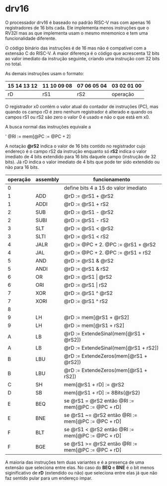 # drv16

O processador drv16 é baseado no padrão RISC-V mas com apenas 16 registradores
de 16 bits cada. Ele implementa menos instruções que o RV32I mas as que implementa
usam o mesmo mnemonico e tem uma funcionalidade diferente.

O código binário das instruções é de 16 mas não é compatível com a extensão C do
RISC-V. A maior diferença é o código que acrescenta 12 bits ao valor imediato
da instrução seguinte, criando uma instrução com 32 bits no total.

As demais instruções usam o formato:

| 15 14 13 12 | 11 10 09 08 | 07 06 05 04 | 03 02 01 00 |
|-------------|-------------|-------------|-------------|
| rD | rS1 | rS2 | operação |

O registrador x0 contém o valor atual do contador de instruções (PC), mas quando
os campo rD é zero nenhum registrador é alterado e quando os campos rS1 ou rS2
são zero o valor 0 é usado e não o que está em x0.

A busca normal das instruções equivale a

' @RI := mem[@PC := @PC + 2]

A notação **@rS2** indica o valor de 16 bits contido no registrador cujo endereço é
o campo rS2 da instrução enquanto só **rS2** indica o valor imediato de 4 bits
extendido para 16 bits daquele campo (instrução de 32 bits). Já rD indica o valor
imediato de 4 bits que pode ter sido extendido ou não para 16 bits.

| operação | assembly | funcionamento |
|----------|----------|---------------|
| 0 |  | define bits 4 a 15 do valor imediato |
| 1 | ADD | @rD := @rS1 + @rS2 |
| 1 | ADDI | @rD := @rS1 + rS2 |
| 2 | SUB | @rD := @rS1 - @rS2 |
| 2 | SUBI | @rD := @rS1 - rS2 |
| 3 | SLT | @rD := @rS1 < @rS2 |
| 3 | SLTI | @rD := @rS1 < rS2 |
| 4 | JALR | @rD := @PC + 2. @PC := @rS1 + @rS2 |
| 4 | JAL | @rD := @PC + 2. @PC := @rS1 + rS2 |
| 5 | AND | @rD := @rS1 & @rS2 |
| 5 | ANDI | @rD := @rS1 & rS2 |
| 6 | OR | @rD := @rS1 \| @rS2 |
| 6 | ORI | @rD := @rS1 \| rS2 |
| 7 | XOR | @rD := @rS1 ^ @rS2 |
| 7 | XORI | @rD := @rS1 ^ rS2 |
| 8 | | |
| 9 | LH | @rD := mem[@rS1 + @rS2] |
| 9 | LH | @rD := mem[@rS1 + rS2] |
| A | LB | @rD := ExtendeSinal(mem[@rS1 + @rS2]) |
| A | LB | @rD := ExtendeSinal(mem[@rS1 + rS2]) |
| B | LBU | @rD := ExtendeZeros(mem[@rS1 + @rS2]) |
| B | LBU | @rD := ExtendeZeros(mem[@rS1 + rS2]) |
| C | SH | mem[@rS1 + rD] := @rS2 |
| D | SB | mem[@rS1 + rD] := 8Bits(@rS2) |
| E | BEQ | se @rS1 = @rS2 então @RI := mem[@PC := @PC + rD] |
| E | BNE | se @rS1 ~= @rS2 então @RI := mem[@PC := @PC + rD] |
| F | BLT | se @rS1 \< @rS2 então @RI := mem[@PC := @PC + rD] |
| F | BGE | se @rS1 \>= @rS2 então @RI := mem[@PC := @PC + rD] |

A maioria das instruções tem duas variantes e é a presença de uma extensão que
seleciona entre elas. No caso do **BEQ** e **BNE** é o bit menos siginificativo
de **rD** (extendido ou não) que seleciona entre elas já que não faz sentido
pular para um endereço ímpar.
